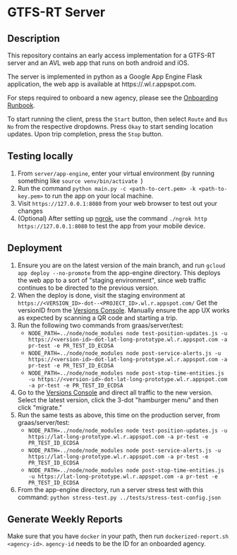GTFS-RT Server
=============

Description
-----------
This repository contains an early access implementation for a GTFS-RT server and an AVL web app that runs on both android and iOS.

The server is implemented in python as a Google App Engine Flask application, the web app is available at https://<PROJECT-ID>.wl.r.appspot.com.

For steps required to onboard a new agency, please see the [Onboarding Runbook](onboarding-runbook.md).

To start running the client, press the `Start` button, then select `Route` and `Bus No` from the respective dropdowns. Press `Okay` to start sending location updates. Upon trip completion, press the `Stop` button.

Testing locally
------------
1. From `server/app-engine`, enter your virtual environment (by running something like `source venv/bin/activate `)
2. Run the command `python main.py -c <path-to-cert.pem> -k <path-to-key.pem>` to run the app on your local machine.
3. Visit `https://127.0.0.1:8080` from your web browser to test out your changes
4. (Optional) After setting up [ngrok](https://ngrok.com/), use the command `./ngrok http https://127.0.0.1:8080` to test the app from your mobile device.

Deployment
----------
1. Ensure you are on the latest version of the main branch, and run `gcloud app deploy --no-promote` from the app-engine directory. This deploys the web app to a sort of "staging environment", since web traffic continues to be directed to the previous version.
2. When the deploy is done, visit the staging environment at `https://<VERSION_ID>-dot--<PROJECT_ID>.wl.r.appspot.com/` Get the versionID from the [Versions Console](https://console.cloud.google.com/appengine/versions). Manually ensure the app UX works as expected by scanning a QR code and starting a trip.
3. Run the following two commands from graas/server/test:
    - `NODE_PATH=../node/node_modules node test-position-updates.js -u https://<version-id>-dot-lat-long-prototype.wl.r.appspot.com -a pr-test -e PR_TEST_ID_ECDSA`
    - `NODE_PATH=../node/node_modules node post-service-alerts.js -u https://<version-id>-dot-lat-long-prototype.wl.r.appspot.com -a pr-test -e PR_TEST_ID_ECDSA`
    - `NODE_PATH=../node/node_modules node post-stop-time-entities.js -u https://<version-id>-dot-lat-long-prototype.wl.r.appspot.com -a pr-test -e PR_TEST_ID_ECDSA`
4. Go to the [Versions Console](https://console.cloud.google.com/appengine/versions) and direct all traffic to the new version. Select the latest version, click the 3-dot "hamburger menu" and then click "migrate."
5. Run the same tests as above, this time on the production server, from graas/server/test:
    - `NODE_PATH=../node/node_modules node test-position-updates.js -u https://lat-long-prototype.wl.r.appspot.com -a pr-test -e PR_TEST_ID_ECDSA`
    - `NODE_PATH=../node/node_modules node post-service-alerts.js -u https://lat-long-prototype.wl.r.appspot.com -a pr-test -e PR_TEST_ID_ECDSA`
    - `NODE_PATH=../node/node_modules node post-stop-time-entities.js -u https://lat-long-prototype.wl.r.appspot.com -a pr-test -e PR_TEST_ID_ECDSA`
6. From the app-engine directory, run a server stress test with this command: `python stress-test.py ../tests/stress-test-config.json`

Generate Weekly Reports
-----------------------
Make sure that you have `docker` in your path, then run `dockerized-report.sh <agency-id>`. `agency-id` needs to be the ID for an onboarded agency.
